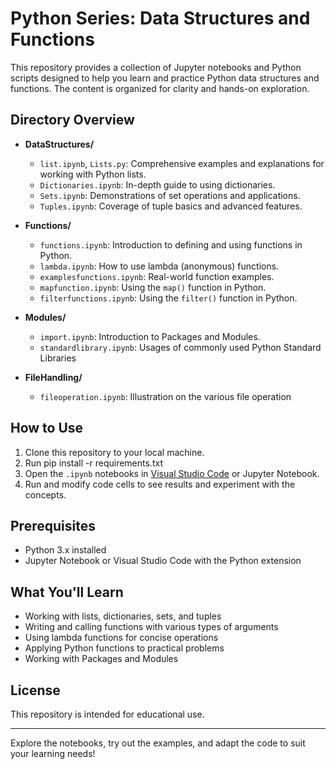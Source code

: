 # Python Series: Data Structures and Functions

This repository provides a collection of Jupyter notebooks and Python scripts designed to help you learn and practice Python data structures and functions. The content is organized for clarity and hands-on exploration.

## Directory Overview

- **DataStructures/**
  - `list.ipynb`, `Lists.py`: Comprehensive examples and explanations for working with Python lists.
  - `Dictionaries.ipynb`: In-depth guide to using dictionaries.
  - `Sets.ipynb`: Demonstrations of set operations and applications.
  - `Tuples.ipynb`: Coverage of tuple basics and advanced features.

- **Functions/**
  - `functions.ipynb`: Introduction to defining and using functions in Python.
  - `lambda.ipynb`: How to use lambda (anonymous) functions.
  - `examplesfunctions.ipynb`: Real-world function examples.
  - `mapfunction.ipynb`: Using the `map()` function in Python.
  - `filterfunctions.ipynb`: Using the `filter()` function in Python.

- **Modules/**
  - `import.ipynb`: Introduction to Packages and Modules.
  - `standardlibrary.ipynb`: Usages of commonly used Python Standard Libraries

- **FileHandling/**
  - `fileoperation.ipynb`: Illustration on the various file operation

## How to Use

1. Clone this repository to your local machine.
2. Run pip install -r requirements.txt
3. Open the `.ipynb` notebooks in [Visual Studio Code](https://code.visualstudio.com/) or Jupyter Notebook.
34. Run and modify code cells to see results and experiment with the concepts.

## Prerequisites

- Python 3.x installed
- Jupyter Notebook or Visual Studio Code with the Python extension

## What You'll Learn

- Working with lists, dictionaries, sets, and tuples
- Writing and calling functions with various types of arguments
- Using lambda functions for concise operations
- Applying Python functions to practical problems
- Working with Packages and Modules

## License

This repository is intended for educational use.

---

Explore the notebooks, try out the examples, and adapt the code to suit your learning needs!